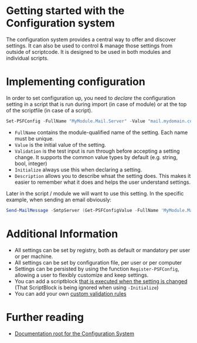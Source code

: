 # Getting started with the Configuration system

The configuration system provides a central way to offer and discover settings. It can also be used to control & manage those settings from outside of scriptcode. It is designed to be used in both modules and individual scripts.

# Implementing configuration

In order to set configuration up, you need to _declare_ the configuration setting in a script that is run during import (in case of module) or at the top of the scriptfile (in case of a script).

```powershell
Set-PSFConfig -FullName "MyModule.Mail.Server" -Value "mail.mydomain.com" -Validation string -Initialize -Description "Mail server used by the module to send alerts."
```

 - `FullName` contains the module-qualified name of the setting. Each name must be unique.
 - `Value` is the initial value of the setting.
 - `Validation` is the test input is run through before accepting a setting change. It supports the common value types by default (e.g. string, bool, integer)
 - `Initialize` always use this when declaring a setting.
 - `Description` allows you to describe whsat the setting does. This makes it easier to remember what it does and helps the user understand settings.

Later in the script / module we will want to use this setting. In the specific example, when sending an email obviously:

```powershell
Send-MailMessage -SmtpServer (Get-PSFConfigValue -FullName 'MyModule.Mail.Server' -Fallback 'mail.mydomain.com') # ...
```

# Additional Information

 - All settings can be set by registry, both as default or mandatory per user or per machine.
 - All settings can be set by configuration file, per user or per computer
 - Settings can be persisted by using the function `Register-PSFConfig`, allowing a user to flexibly customize and keep settings.
 - You can add a scriptblock [that is executed when the setting is changed](https://psframework.org/documentation/documents/psframework/configuration/handler.html) (That ScriptBlock is being ignored when using `-Initialize`)
 - You can add your own [custom validation rules](https://psframework.org/documentation/documents/psframework/configuration/validation.html)

# Further reading

 - [Documentation root for the Configuration System](https://psframework.org/documentation/documents/psframework/configuration.html)